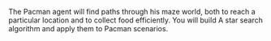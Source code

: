 The Pacman agent will find paths through his maze world, both to reach a particular location and to collect food efficiently. You will build A star search algorithm and apply them to Pacman scenarios.

